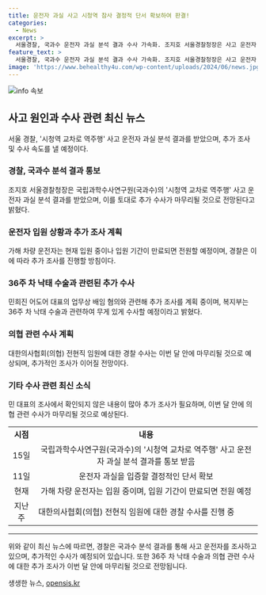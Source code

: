 ```yaml
---
title: 운전자 과실 사고 시청역 참사 결정적 단서 확보하여 판결!
categories:
  - News
excerpt: >
  서울경찰, 국과수 운전자 과실 분석 결과 수사 가속화. 조지호 서울경찰청장은 사고 운전자 조사에 집중하겠다 밝혔다. 11일에 통보된 국과수 분석 결과를 통해 운전자를 조사할 예정. 가해 차량 운전자는 입원 기간 만료 후 전원 예정. 또한 36주 차 낙태 사건과 관련하여 무게 있게 수사할 것이라고 강조했으며, 추가로 민희진 어도어 대표의 업무상 배임 혐의와 의협 전현직 임원들에 대한 수사가 이어질 예정이다.
feature_text: >
  서울경찰, 국과수 운전자 과실 분석 결과 수사 가속화. 조지호 서울경찰청장은 사고 운전자 조사에 집중하겠다 밝혔다. 11일에 통보된 국과수 분석 결과를 통해 운전자를 조사할 예정. 가해 차량 운전자는 입원 기간 만료 후 전원 예정. 또한 36주 차 낙태 사건과 관련하여 무게 있게 수사할 것이라고 강조했으며, 추가로 민희진 어도어 대표의 업무상 배임 혐의와 의협 전현직 임원들에 대한 수사가 이어질 예정이다.
image: 'https://www.behealthy4u.com/wp-content/uploads/2024/06/news.jpg'
---
```


<p><img src="https://www.behealthy4u.com/wp-content/uploads/2024/06/news.jpg" alt="info 속보" /></p>

<h2 data-ke-size="size26">사고 원인과 수사 관련 최신 뉴스</h2>

<p data-ke-size="size16">서울 경찰, '시청역 교차로 역주행' 사고 운전자 과실 분석 결과를 받았으며, 추가 조사 및 수사 속도를 낼 예정이다. </p>

<h3>경찰, 국과수 분석 결과 통보</h3>

<p data-ke-size="size16">조지호 서울경찰청장은 국립과학수사연구원(국과수)의 '시청역 교차로 역주행' 사고 운전자 과실 분석 결과를 받았으며, 이를 토대로 추가 수사가 마무리될 것으로 전망된다고 밝혔다.</p>

<h3>운전자 입원 상황과 추가 조사 계획</h3>

<p data-ke-size="size16">가해 차량 운전자는 현재 입원 중이나 입원 기간이 만료되면 전원할 예정이며, 경찰은 이에 따라 추가 조사를 진행할 방침이다.</p>

<h3>36주 차 낙태 수술과 관련된 추가 수사</h3>

<p data-ke-size="size16">민희진 어도어 대표의 업무상 배임 혐의와 관련해 추가 조사를 계획 중이며, 복지부는 36주 차 낙태 수술과 관련하여 무게 있게 수사할 예정이라고 밝혔다.</p>

<h3>의협 관련 수사 계획</h3>

<p data-ke-size="size16">대한의사협회(의협) 전현직 임원에 대한 경찰 수사는 이번 달 안에 마무리될 것으로 예상되며, 추가적인 조사가 이어질 전망이다.</p>

<h3>기타 수사 관련 최신 소식</h3>

<p data-ke-size="size16">민 대표의 조사에서 확인되지 않은 내용이 많아 추가 조사가 필요하며, 이번 달 안에 의협 관련 수사가 마무리될 것으로 예상된다.</p>

<table>
<tbody>
<tr>
<td style="text-align: center; height: 17px;"><b>시점</b></td>
<td style="text-align: center; height: 17px;"><b>내용</b></td>
</tr>
<tr>
<td style="text-align: center; height: 17px;">15일</td>
<td style="text-align: center; height: 17px;">국립과학수사연구원(국과수)의 '시청역 교차로 역주행' 사고 운전자 과실 분석 결과를 통보 받음</td>
</tr>
<tr>
<td style="text-align: center; height: 17px;">11일</td>
<td style="text-align: center; height: 17px;">운전자 과실을 입증할 결정적인 단서 확보</td>
</tr>
<tr>
<td style="text-align: center; height: 17px;">현재</td>
<td style="text-align: center; height: 17px;">가해 차량 운전자는 입원 중이며, 입원 기간이 만료되면 전원 예정</td>
</tr>
<tr>
<td style="text-align: center; height: 17px;">지난주</td>
<td style="height: 17px;">대한의사협회(의협) 전현직 임원에 대한 경찰 수사를 진행 중</td>
</tr>
</tbody>
</table>

<hr>

<p data-ke-size="size16">위와 같이 최신 뉴스에 따르면, 경찰은 국과수 분석 결과를 통해 사고 운전자를 조사하고 있으며, 추가적인 수사가 예정되어 있습니다. 또한 36주 차 낙태 수술과 의협 관련 수사에 대한 추가 조사가 이번 달 안에 마무리될 것으로 전망됩니다.</p>
생생한 뉴스, <a href="https://opensis.kr" rel="dofollow">opensis.kr</a>


